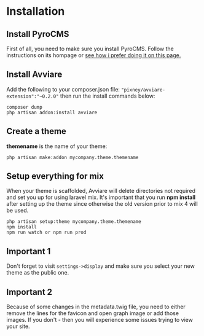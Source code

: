 # Installation

## Install PyroCMS
First of all, you need to make sure you install PyroCMS. Follow the instructions on its hompage or [see how i prefer doing it on this page.](https://williamastrom.se/blog/pyrocms-vue-laravel-and-bootstrap-4-get-started-quickly)


## Install Avviare
Add the following to your composer.json file: `"pixney/avviare-extension":"~0.2.0"` then run the install commands below:

```
composer dump
php artisan addon:install avviare
``` 



## Create a theme
**themename** is the name of your theme:

```
php artisan make:addon mycompany.theme.themename
``` 

## Setup everything for mix

When your theme is scaffolded, Avviare will delete directories not required and set you up for using laravel mix. It's important that you run **npm install** after setting up the theme since otherwise the old version prior to mix 4 will be used.

```
php artisan setup:theme mycompany.theme.themename
npm install
npm run watch or npm run prod
```

## Important 1
Don't forget to visit `settings->display` and make sure you select your new theme as the public one.

## Important 2
Because of some changes in the metadata.twig file, you need to either remove the lines for the favicon and open graph image or add those images. If you don't - then you will experience some issues trying to view your site.
